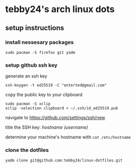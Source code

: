 # tebby24's arch linux dots

## setup instructions

### install nessesary packages
```shell
sudo pacman -S firefox git yadm
```

### setup github ssh key

generate an ssh key
```shell
ssh-keygen -t ed25519 -C "enterted@gmail.com"
```

copy the public key to your clipboard
```shell
sudo pacman -S xclip
xclip -selection clipboard < ~/.ssh/id_ed25519.pub
```
navigate to https://github.com/settings/ssh/new

title the SSH key: _hostname (username)_

determine your machine's hostname with `cat /etc/hostname`

### clone the dotfiles

```shell
yadm clone git@github.com:tebby24/linux-dotfiles.git
```


